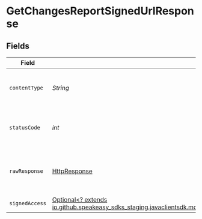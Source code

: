 # GetChangesReportSignedUrlResponse


## Fields

| Field                                                                                                                                                                                          | Type                                                                                                                                                                                           | Required                                                                                                                                                                                       | Description                                                                                                                                                                                    |
| ---------------------------------------------------------------------------------------------------------------------------------------------------------------------------------------------- | ---------------------------------------------------------------------------------------------------------------------------------------------------------------------------------------------- | ---------------------------------------------------------------------------------------------------------------------------------------------------------------------------------------------- | ---------------------------------------------------------------------------------------------------------------------------------------------------------------------------------------------- |
| `contentType`                                                                                                                                                                                  | *String*                                                                                                                                                                                       | :heavy_check_mark:                                                                                                                                                                             | HTTP response content type for this operation                                                                                                                                                  |
| `statusCode`                                                                                                                                                                                   | *int*                                                                                                                                                                                          | :heavy_check_mark:                                                                                                                                                                             | HTTP response status code for this operation                                                                                                                                                   |
| `rawResponse`                                                                                                                                                                                  | [HttpResponse<InputStream>](https://docs.oracle.com/en/java/javase/11/docs/api/java.net.http/java/net/http/HttpResponse.html)                                                                  | :heavy_check_mark:                                                                                                                                                                             | Raw HTTP response; suitable for custom response parsing                                                                                                                                        |
| `signedAccess`                                                                                                                                                                                 | [Optional<? extends io.github.speakeasy_sdks_staging.javaclientsdk.models.operations.GetChangesReportSignedUrlSignedAccess>](../../models/operations/GetChangesReportSignedUrlSignedAccess.md) | :heavy_minus_sign:                                                                                                                                                                             | OK                                                                                                                                                                                             |